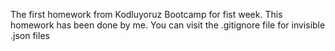 The first homework from Kodluyoruz Bootcamp for fist week.
This homework has been done by me.
You can visit the .gitignore file for invisible .json files

